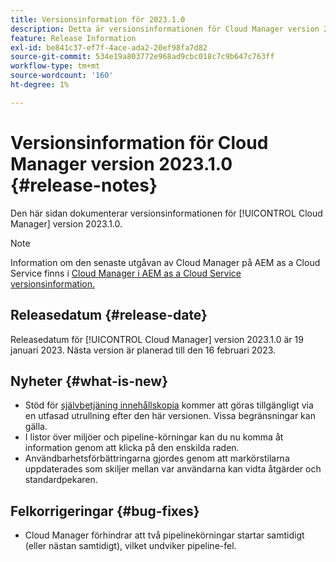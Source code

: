 ```yaml
---
title: Versionsinformation för 2023.1.0
description: Detta är versionsinformationen för Cloud Manager version 2023.1.0.
feature: Release Information
exl-id: be841c37-ef7f-4ace-ada2-20ef98fa7d82
source-git-commit: 534e19a803772e968ad9cbc018c7c9b647c763ff
workflow-type: tm+mt
source-wordcount: '160'
ht-degree: 1%

---
```


# Versionsinformation för Cloud Manager version 2023.1.0 {#release-notes}

Den här sidan dokumenterar versionsinformationen för [!UICONTROL Cloud Manager] version 2023.1.0.

>[!NOTE]
>
>Information om den senaste utgåvan av Cloud Manager på AEM as a Cloud Service finns i [Cloud Manager i AEM as a Cloud Service versionsinformation.](https://experienceleague.adobe.com/docs/experience-manager-cloud-service/content/implementing/using-cloud-manager/release-notes-cloud-manager/release-notes-cm-current.html)

## Releasedatum {#release-date}

Releasedatum för [!UICONTROL Cloud Manager] version 2023.1.0 är 19 januari 2023. Nästa version är planerad till den 16 februari 2023.

## Nyheter {#what-is-new}

* Stöd för [självbetjäning innehållskopia](/help/using/content-copy.md) kommer att göras tillgängligt via en utfasad utrullning efter den här versionen. Vissa begränsningar kan gälla.
* I listor över miljöer och pipeline-körningar kan du nu komma åt information genom att klicka på den enskilda raden.
* Användbarhetsförbättringarna gjordes genom att markörstilarna uppdaterades som skiljer mellan var användarna kan vidta åtgärder och standardpekaren.

## Felkorrigeringar {#bug-fixes}

* Cloud Manager förhindrar att två pipelinekörningar startar samtidigt (eller nästan samtidigt), vilket undviker pipeline-fel.
